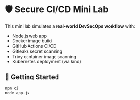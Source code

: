 # 🛡️ Secure CI/CD Mini Lab

This mini lab simulates a **real-world DevSecOps workflow** with:
- Node.js web app
- Docker image build
- GitHub Actions CI/CD
- Gitleaks secret scanning
- Trivy container image scanning
- Kubernetes deployment (via kind)

## 🚀 Getting Started

```bash
npm ci
node app.js
